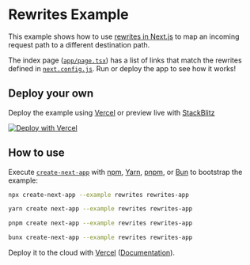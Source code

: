 # Rewrites Example

This example shows how to use [rewrites in Next.js](https://nextjs.org/docs/app/api-reference/next-config-js/rewrites) to map an incoming request path to a different destination path.

The index page ([`app/page.tsx`](app/page.ts)) has a list of links that match the rewrites defined in [`next.config.js`](next.config.js). Run or deploy the app to see how it works!

## Deploy your own

Deploy the example using [Vercel](https://vercel.com?utm_source=github&utm_medium=readme&utm_campaign=next-example) or preview live with [StackBlitz](https://stackblitz.com/github/vercel/next.js/tree/canary/examples/rewrites)

[![Deploy with Vercel](https://vercel.com/button)](https://vercel.com/new/clone?repository-url=https://github.com/vercel/next.js/tree/canary/examples/rewrites&project-name=rewrites&repository-name=rewrites)

## How to use

Execute [`create-next-app`](https://github.com/vercel/next.js/tree/canary/packages/create-next-app) with [npm](https://docs.npmjs.com/cli/init), [Yarn](https://yarnpkg.com/lang/en/docs/cli/create/), [pnpm](https://pnpm.io), or [Bun](https://bun.sh/docs/cli/bunx) to bootstrap the example:

```bash
npx create-next-app --example rewrites rewrites-app
```

```bash
yarn create next-app --example rewrites rewrites-app
```

```bash
pnpm create next-app --example rewrites rewrites-app
```

```bash
bunx create-next-app --example rewrites rewrites-app
```

Deploy it to the cloud with [Vercel](https://vercel.com/new?utm_source=github&utm_medium=readme&utm_campaign=next-example) ([Documentation](https://nextjs.org/docs/deployment)).
